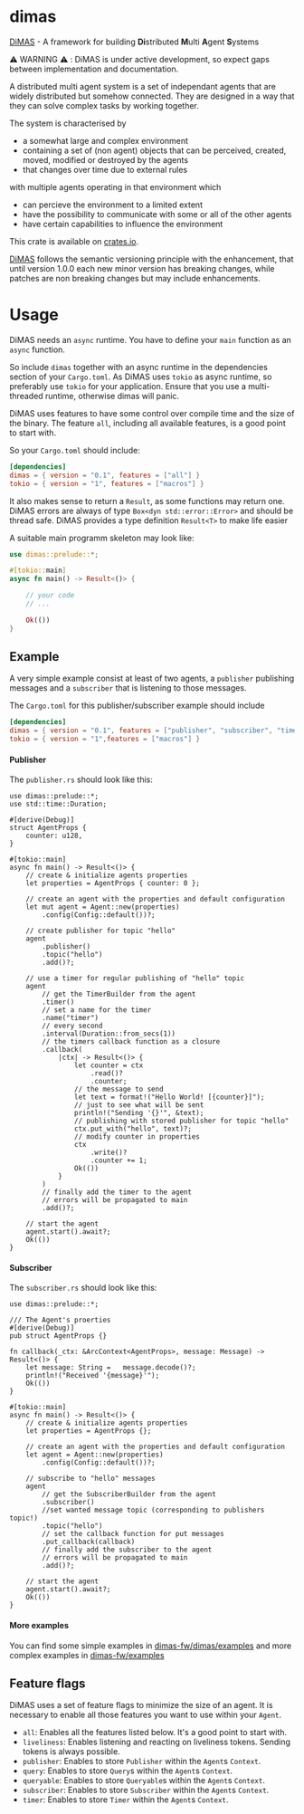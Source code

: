 # dimas

[DiMAS](https://github.com/dimas-fw/dimas/tree/main/dimas) - A framework for building **Di**stributed **M**ulti **A**gent **S**ystems

⚠️ WARNING ⚠️ : DiMAS is under active development, so expect gaps between implementation and documentation.

A distributed multi agent system is a set of independant agents that are widely distributed but somehow connected.
They are designed in a way that they can solve complex tasks by working together.

The system is characterised by
- a somewhat large and complex environment
- containing a set of (non agent) objects that can be perceived, created, moved, modified or destroyed by the agents
- that changes over time due to external rules

with multiple agents operating in that environment which
- can percieve the environment to a limited extent
- have the possibility to communicate with some or all of the other agents
- have certain capabilities to influence the environment


This crate is available on [crates.io](https://crates.io/crates/dimas).

[DiMAS](https://github.com/dimas-fw/dimas/tree/main/dimas) follows the semantic versioning principle with the enhancement,
that until version 1.0.0 each new minor version has breaking changes, while patches are non breaking changes but may include enhancements.

# Usage

DiMAS needs an `async` runtime. You have to define your `main` function as an `async` function.

So include `dimas` together with an async runtime in the dependencies section of your `Cargo.toml`.
As DiMAS uses `tokio` as async runtime, so preferably use `tokio` for your application. 
Ensure that you use a multi-threaded runtime, otherwise dimas will panic.

DiMAS uses features to have some control over compile time and the size of the binary. 
The feature `all`, including all available features, is a good point to start with.

So your `Cargo.toml` should include:

```toml
[dependencies]
dimas = { version = "0.1", features = ["all"] }
tokio = { version = "1", features = ["macros"] }
```

It also makes sense to return a `Result`, as some functions may return one.
DiMAS errors are always of type `Box<dyn std::error::Error>` and should be thread safe. 
DiMAS provides a type definition `Result<T>` to make life easier

A suitable main programm skeleton may look like:

```rust
use dimas::prelude::*;

#[tokio::main]
async fn main() -> Result<()> {

	// your code
	// ...

	Ok(())
}
```

## Example

A very simple example consist at least of two agents, a `publisher` publishing messages 
and a `subscriber` that is listening to those messages.

The `Cargo.toml` for this publisher/subscriber example should include

```toml
[dependencies]
dimas = { version = "0.1", features = ["publisher", "subscriber", "timer"] }
tokio = { version = "1",features = ["macros"] }
```

#### Publisher

The `publisher.rs` should look like this:

```rust,no_run
use dimas::prelude::*;
use std::time::Duration;

#[derive(Debug)]
struct AgentProps {
	counter: u128,
}

#[tokio::main]
async fn main() -> Result<()> {
	// create & initialize agents properties
	let properties = AgentProps { counter: 0 };

	// create an agent with the properties and default configuration
	let mut agent = Agent::new(properties)
		.config(Config::default())?;

	// create publisher for topic "hello"
	agent
		.publisher()
		.topic("hello")
		.add()?;

	// use a timer for regular publishing of "hello" topic
	agent
		// get the TimerBuilder from the agent
		.timer()
		// set a name for the timer
		.name("timer")
		// every second
		.interval(Duration::from_secs(1))
		// the timers callback function as a closure
		.callback(
			|ctx| -> Result<()> {
				let counter = ctx
					.read()?
					.counter;
				// the message to send
				let text = format!("Hello World! [{counter}]");
				// just to see what will be sent
				println!("Sending '{}'", &text);
				// publishing with stored publisher for topic "hello"
				ctx.put_with("hello", text)?;
				// modify counter in properties
				ctx
					.write()?
					.counter += 1;
				Ok(())
			}
		)
		// finally add the timer to the agent
		// errors will be propagated to main
		.add()?;

	// start the agent
	agent.start().await?;
	Ok(())
}
```

#### Subscriber

The `subscriber.rs` should look like this:

```rust,no_run
use dimas::prelude::*;

/// The Agent's proerties
#[derive(Debug)]
pub struct AgentProps {}

fn callback(_ctx: &ArcContext<AgentProps>, message: Message) -> Result<()> {
	let message: String =	message.decode()?;
	println!("Received '{message}'");
	Ok(())
}

#[tokio::main]
async fn main() -> Result<()> {
	// create & initialize agents properties
	let properties = AgentProps {};

	// create an agent with the properties and default configuration
	let agent = Agent::new(properties)
		.config(Config::default())?;

	// subscribe to "hello" messages
	agent
		// get the SubscriberBuilder from the agent
		.subscriber()
    	//set wanted message topic (corresponding to publishers topic!)
		.topic("hello")
    	// set the callback function for put messages
		.put_callback(callback)
    	// finally add the subscriber to the agent
    	// errors will be propagated to main
		.add()?;

	// start the agent
	agent.start().await?;
	Ok(())
}
```

#### More examples
You can find some simple examples in [dimas-fw/dimas/examples](https://github.com/dimas-fw/dimas/blob/main/examples/README.md)
and more complex examples in [dimas-fw/examples](https://github.com/dimas-fw/examples/blob/main/README.md)

## Feature flags

DiMAS uses a set of feature flags to minimize the size of an agent. 
It is necessary to enable all those features you want to use within your `Agent`.

- `all`: Enables all the features listed below. It's a good point to start with.
- `liveliness`: Enables listening and reacting on liveliness tokens. Sending tokens is always possible.
- `publisher`: Enables to store `Publisher` within the `Agent`s `Context`.
- `query`: Enables to store `Query`s within the `Agent`s `Context`.
- `queryable`: Enables to store `Queryable`s within the `Agent`s `Context`.
- `subscriber`: Enables to store `Subscriber` within the `Agent`s `Context`.
- `timer`: Enables to store `Timer` within the `Agent`s `Context`.
